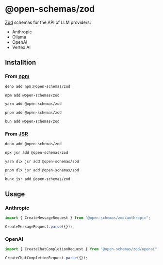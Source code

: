 # @open-schemas/zod

[Zod](https://zod.dev/) schemas for the API of LLM providers:

- Anthropic
- Ollama
- OpenAI
- Vertex AI

## Installtion

### From [npm](https://www.npmjs.com/)

```bash
deno add npm:@open-schemas/zod
```

```bash
npm add @open-schemas/zod
```

```bash
yarn add @open-schemas/zod
```

```bash
pnpm add @open-schemas/zod
```

```bash
bun add @open-schemas/zod
```

### From [JSR](https://jsr.io/)

```bash
deno add @open-schemas/zod
```

```bash
npx jsr add @open-schemas/zod
```

```bash
yarn dlx jsr add @open-schemas/zod
```

```bash
pnpm dlx jsr add @open-schemas/zod
```

```bash
bunx jsr add @open-schemas/zod
```

## Usage

### Anthropic

```ts
import { CreateMessageRequest } from "@open-schemas/zod/anthropic";

CreateMessageRequest.parse({});
```

### OpenAI

```ts
import { CreateChatCompletionRequest } from "@open-schemas/zod/openai";

CreateChatCompletionRequest.parse({});
```

